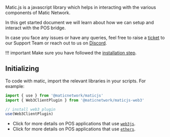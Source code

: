 Matic.js is a javascript library which helps in interacting with the various components of Matic Network.

In this get started document we will learn about how we can setup and interact with the POS bridge.

In case you face any issues or have any queries, feel free to raise a [ticket](https://support.polygon.technology/support/tickets/new) to our Support Team or reach out to us on [Discord](https://discord.gg/32j4qNDn).

!!! important
    Make sure you have followed the [installation step](installation.md).

## Initializing

To code with matic, import the relevant libraries in your scripts. For example:

```javascript
import { use } from '@maticnetwork/maticjs'
import { Web3ClientPlugin } from '@maticnetwork/maticjs-web3'

// install web3 plugin
use(Web3ClientPlugin)
```

- Click for more details on POS applications that use [`web3js`](setup/web3js.md).
- Click for more details on POS applications that use [`ethers`](setup/ethers.md).